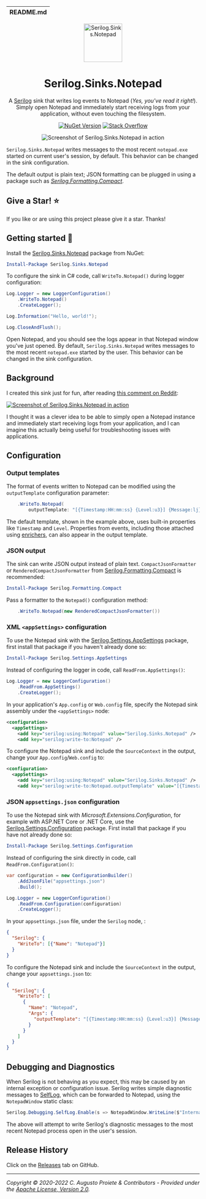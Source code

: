 | README.md |
|:---|

<div align="center">

<img src="assets/serilog-sink-nuget.png" alt="Serilog.Sinks.Notepad" width="100" />

</div>

<h1 align="center">Serilog.Sinks.Notepad</h1>
<div align="center">

A [Serilog](https://serilog.net) sink that writes log events to Notepad (_Yes, you've read it right!_). Simply open Notepad and immediately start receiving logs from your application, without even touching the filesystem.

[![NuGet Version](http://img.shields.io/nuget/v/Serilog.Sinks.Notepad.svg?style=flat)](https://www.nuget.org/packages/Serilog.Sinks.Notepad) [![Stack Overflow](https://img.shields.io/badge/stack%20overflow-serilog-orange.svg)](http://stackoverflow.com/questions/tagged/serilog)

![Screenshot of Serilog.Sinks.Notepad in action](assets/serilog-sinks-notepad-screenshot.png)

</div>

`Serilog.Sinks.Notepad` writes messages to the most recent `notepad.exe` started on current user's session, by default. This behavior can be changed in the sink configuration.

The default output is plain text; JSON formatting can be plugged in using a package such as [_Serilog.Formatting.Compact_](https://github.com/serilog/serilog-formatting-compact).

## Give a Star! :star:

If you like or are using this project please give it a star. Thanks!

## Getting started :rocket:

Install the [Serilog.Sinks.Notepad](https://www.nuget.org/packages/Serilog.Sinks.Notepad) package from NuGet:

```powershell
Install-Package Serilog.Sinks.Notepad
```

To configure the sink in C# code, call `WriteTo.Notepad()` during logger configuration:

```csharp
Log.Logger = new LoggerConfiguration()
    .WriteTo.Notepad()
    .CreateLogger();

Log.Information("Hello, world!");

Log.CloseAndFlush();
```

Open Notepad, and you should see the logs appear in that Notepad window you've just opened. By default, `Serilog.Sinks.Notepad` writes messages to the most recent `notepad.exe` started by the user. This behavior can be changed in the sink configuration.

## Background

I created this sink just for fun, after reading [this comment on Reddit](https://www.reddit.com/r/programming/comments/gnazif/ray_tracing_in_notepadexe_at_30_fps/fr8uy2l/):

[![Screenshot of Serilog.Sinks.Notepad in action](assets/reddit-comment-note-ad-as-debug-console.png)](https://www.reddit.com/r/programming/comments/gnazif/ray_tracing_in_notepadexe_at_30_fps/fr8uy2l/)

I thought it was a clever idea to be able to simply open a Notepad instance and immediately start receiving logs from your application, and I can imagine this actually being useful for troubleshooting issues with applications.

## Configuration

### Output templates

The format of events written to Notepad can be modified using the `outputTemplate` configuration parameter:

```csharp
    .WriteTo.Notepad(
        outputTemplate: "[{Timestamp:HH:mm:ss} {Level:u3}] {Message:lj}{NewLine}{Exception}")
```

The default template, shown in the example above, uses built-in properties like `Timestamp` and `Level`. Properties from events, including those attached using [enrichers](https://github.com/serilog/serilog/wiki/Enrichment), can also appear in the output template.

### JSON output

The sink can write JSON  output instead of plain text. `CompactJsonFormatter` or `RenderedCompactJsonFormatter` from [Serilog.Formatting.Compact](https://github.com/serilog/serilog-formatting-compact) is recommended:

```powershell
Install-Package Serilog.Formatting.Compact
```

Pass a formatter to the `Notepad()` configuration method:

```csharp
    .WriteTo.Notepad(new RenderedCompactJsonFormatter())
```

### XML `<appSettings>` configuration

To use the Notepad sink with the [Serilog.Settings.AppSettings](https://github.com/serilog/serilog-settings-appsettings) package, first install that package if you haven't already done so:

```powershell
Install-Package Serilog.Settings.AppSettings
```

Instead of configuring the logger in code, call `ReadFrom.AppSettings()`:

```csharp
Log.Logger = new LoggerConfiguration()
    .ReadFrom.AppSettings()
    .CreateLogger();
```

In your application's `App.config` or `Web.config` file, specify the Notepad sink assembly under the `<appSettings>` node:

```xml
<configuration>
  <appSettings>
    <add key="serilog:using:Notepad" value="Serilog.Sinks.Notepad" />
    <add key="serilog:write-to:Notepad" />
```

To configure the Notepad sink and include the `SourceContext` in the output, change your `App.config`/`Web.config` to:
```xml
<configuration>
  <appSettings>
    <add key="serilog:using:Notepad" value="Serilog.Sinks.Notepad" />
    <add key="serilog:write-to:Notepad.outputTemplate" value="[{Timestamp:HH:mm:ss} {Level:u3}] {Message:lj} &lt;s:{SourceContext}&gt;{NewLine}{Exception}" />
```

### JSON `appsettings.json` configuration

To use the Notepad sink with _Microsoft.Extensions.Configuration_, for example with ASP.NET Core or .NET Core, use the [Serilog.Settings.Configuration](https://github.com/serilog/serilog-settings-configuration) package. First install that package if you have not already done so:

```powershell
Install-Package Serilog.Settings.Configuration
```

Instead of configuring the sink directly in code, call `ReadFrom.Configuration()`:

```csharp
var configuration = new ConfigurationBuilder()
    .AddJsonFile("appsettings.json")
    .Build();

Log.Logger = new LoggerConfiguration()
    .ReadFrom.Configuration(configuration)
    .CreateLogger();
```

In your `appsettings.json` file, under the `Serilog` node, :
```json
{
  "Serilog": {
    "WriteTo": [{"Name": "Notepad"}]
  }
}
```

To configure the Notepad sink and include the `SourceContext` in the output, change your `appsettings.json` to:
```json
{
  "Serilog": {
    "WriteTo": [
      {
        "Name": "Notepad",
        "Args": {
          "outputTemplate": "[{Timestamp:HH:mm:ss} {Level:u3}] {Message:lj} <s:{SourceContext}>{NewLine}{Exception}"
        }
      }
    ]
  }
}
```

## Debugging and Diagnostics

When Serilog is not behaving as you expect, this may be caused by an internal exception or configuration issue. Serilog writes simple diagnostic messages to [SelfLog](https://github.com/serilog/serilog/wiki/Debugging-and-Diagnostics#selflog), which can be forwarded to Notepad, using the `NotepadWindow` static class:

```csharp
Serilog.Debugging.SelfLog.Enable(s => NotepadWindow.WriteLine($"Internal Error with Serilog: {s}"));
```

The above will attempt to write Serilog's diagnostic messages to the most recent Notepad process open in the user's session.

## Release History

Click on the [Releases](https://github.com/serilog-contrib/serilog-sinks-notepad/releases) tab on GitHub.

---

_Copyright &copy; 2020-2022 C. Augusto Proiete & Contributors - Provided under the [Apache License, Version 2.0](LICENSE)._
